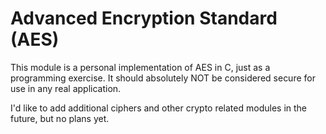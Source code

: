 Advanced Encryption Standard (AES)
===

This module is a personal implementation of AES in C, just as a programming exercise. It should absolutely NOT be considered secure for use in any real application.

I'd like to add additional ciphers and other crypto related modules in the future, but no plans yet.
